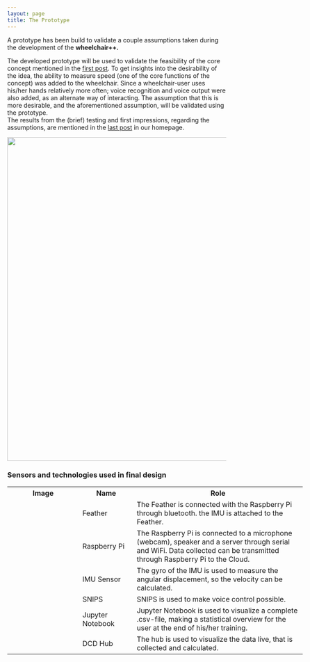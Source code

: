```yaml
---
layout: page
title: The Prototype
---
```


A prototype has been build to validate a couple assumptions taken during the development of the <b>wheelchair++. </b>

The developed prototype will be used to validate the feasibility of the core concept mentioned in the <a href="https://paklongc.github.io/Fitnesswheelchair/2019-09-16-building-foundation/">first post</a>.
To get insights into the desirability of the idea, the ability to measure speed (one of the core functions of the concept) was added to the wheelchair. Since a wheelchair-user uses his/her hands relatively more often; voice recognition and voice output were also added, as an alternate way of interacting. The assumption that this is more desirable, and the aforementioned assumption, will be validated using the prototype.<br>
The results from the (brief) testing and first impressions, regarding the assumptions, are mentioned in the <a href="https://paklongc.github.io/Fitnesswheelchair/2019-11-03-finalizing/">last post</a> in our homepage.

<img src="\Fitnesswheelchair\img\rolstoel.jpg" width="745">


### Sensors and technologies used in final design
<table class="" style="undefined;table-layout: fixed; width: 799px">
<colgroup>
<col style="width: 165px">
<col style="width: 125px">
<col style="width: 390px">
</colgroup>
  <tr>
    <th>Image</th>
    <th>Name</th>
    <th>Role</th>
  </tr>
  <tr>
    <td><img src="\Fitnesswheelchair\img\feather.png" alt=""></td>
    <td>Feather</td>
    <td>The Feather is connected with the Raspberry Pi through bluetooth. the IMU is attached to the Feather. </td>
  </tr>
  <tr>
    <td><img src="\Fitnesswheelchair\img\raspi.png" alt=""></td>
    <td>Raspberry Pi</td>
    <td>The Raspberry Pi is connected to a microphone (webcam), speaker and a server through serial and WiFi. Data collected can be transmitted through Raspberry Pi to the Cloud.</td>
  </tr>
  <tr>
    <td><img src="\Fitnesswheelchair\img\imu.png" alt=""></td>
    <td>IMU Sensor</td>
    <td>The gyro of the IMU is used to measure the angular displacement, so the velocity can be calculated.</td>
  </tr>
  <tr>
    <td><img src="\Fitnesswheelchair\img\snips.png" alt=""></td>
    <td>SNIPS</td>
    <td>SNIPS is used to make voice control possible.</td>
  </tr>
  <tr>
    <td><img src="\Fitnesswheelchair\img\jupy.png" alt=""></td>
    <td>Jupyter Notebook</td>
    <td>Jupyter Notebook is used to visualize a complete .csv-file, making a statistical overview for the user at the end of his/her training.</td>
  </tr>
  <tr>
    <td><img src="\Fitnesswheelchair\img\dcd.png" alt=""></td>
    <td>DCD Hub</td>
    <td>The hub is used to visualize the data live, that is collected and calculated.</td>
  </tr>
</table>
